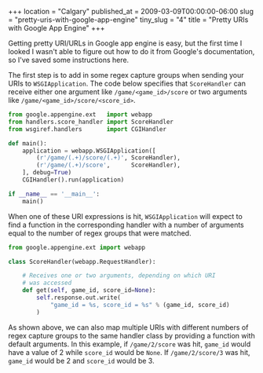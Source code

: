 +++
location = "Calgary"
published_at = 2009-03-09T00:00:00-06:00
slug = "pretty-uris-with-google-app-engine"
tiny_slug = "4"
title = "Pretty URIs with Google App Engine"
+++

Getting pretty URI/URLs in Google app engine is easy, but the first time I looked I wasn't able to figure out how to do it from Google's documentation, so I've saved some instructions here.

The first step is to add in some regex capture groups when sending your URIs to `WSGIApplication`. The code below specifies that `ScoreHandler` can receive either one argument like `/game/<game_id>/score` or two arguments like `/game/<game_id>/score/<score_id>`.

``` python
from google.appengine.ext   import webapp
from handlers.score_handler import ScoreHandler
from wsgiref.handlers       import CGIHandler

def main():
    application = webapp.WSGIApplication([
        (r'/game/(.+)/score/(.+)', ScoreHandler), 
        (r'/game/(.+)/score',      ScoreHandler), 
    ], debug=True)
    CGIHandler().run(application)

if __name__ == '__main__':
    main()
```

When one of these URI expressions is hit, `WSGIApplication` will expect to find a function in the corresponding handler with a number of arguments equal to the number of regex groups that were matched.

``` python
from google.appengine.ext import webapp

class ScoreHandler(webapp.RequestHandler):

    # Receives one or two arguments, depending on which URI 
    # was accessed
    def get(self, game_id, score_id=None):
        self.response.out.write(
            "game_id = %s, score_id = %s" % (game_id, score_id)
        )
```

As shown above, we can also map multiple URIs with different numbers of regex capture groups to the same handler class by providing a function with default arguments. In this example, if `/game/2/score` was hit, `game_id` would have a value of 2 while `score_id` would be `None`. If `/game/2/score/3` was hit, `game_id` would be 2 and `score_id` would be 3.
